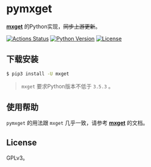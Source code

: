# pymxget

**[mxget](https://github.com/winterssy/mxget)** 的Python实现，~~同步上游更新~~。

[![Actions Status](https://github.com/winterssy/pymxget/workflows/Publish%20Docker/badge.svg)](https://github.com/winterssy/pymxget/actions) [![Python Version](https://img.shields.io/pypi/pyversions/mxget.svg)](https://github.com/winterssy/pymxget) [![License](https://img.shields.io/github/license/winterssy/pymxget.svg)](LICENSE)

## 下载安装

```sh
$ pip3 install -U mxget
```

> `mxget` 要求Python版本不低于 `3.5.3` 。

## 使用帮助

`pymxget` 的用法跟 `mxget` 几乎一致，请参考 **[mxget](https://github.com/winterssy/mxget)** 的文档。

## License

GPLv3。